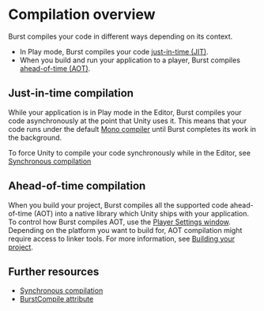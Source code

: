 # Compilation overview

Burst compiles your code in different ways depending on its context.

* In Play mode, Burst compiles your code [just-in-time (JIT)](https://en.wikipedia.org/wiki/Just-in-time_compilation). 
* When you build and run your application to a player, Burst compiles [ahead-of-time (AOT)](https://en.wikipedia.org/wiki/Ahead-of-time_compilation).

## Just-in-time compilation

While your application is in Play mode in the Editor, Burst compiles your code asynchronously at the point that Unity uses it. This means that your code runs under the default [Mono compiler](https://docs.unity3d.com/Manual/Mono.html) until Burst completes its work in the background. 

To force Unity to compile your code synchronously while in the Editor, see [Synchronous compilation](compilation-synchronous.md)

## Ahead-of-time compilation

When you build your project, Burst compiles all the supported code ahead-of-time (AOT) into a native library which Unity ships with your application. To control how Burst compiles AOT, use the [Player Settings window](building-aot-settings.md). Depending on the platform you want to build for, AOT compilation might require access to linker tools. For more information, see [Building your project](building-projects.md).

## Further resources

* [Synchronous compilation](compilation-synchronous.md)
* [BurstCompile attribute](compilation-burstcompile.md)